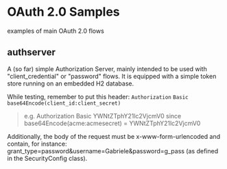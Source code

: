 # OAuth 2.0 Samples
examples of main OAuth 2.0 flows

## authserver 
A (so far) simple Authorization Server, mainly intended to be used with "client_credential" or "password" flows. It is equipped with a simple token store running on an embedded H2 database. 


While testing, remember to put this header: `Authorization` `Basic base64Encode(client_id:client_secret)`
> e.g. Authorization Basic YWNtZTphY21lc2VjcmV0
> since base64Encode(acme:acmesecret) = YWNtZTphY21lc2VjcmV0

Additionally, the body of the request must be x-www-form-urlencoded and contain, for instance: grant_type=password&username=Gabriele&password=g_pass (as defined in the SecurityConfig class).
